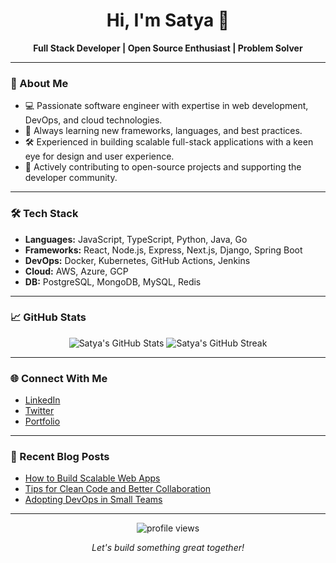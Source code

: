 <h1 align="center">Hi, I'm Satya 👋</h1>

<p align="center">
  <b>Full Stack Developer | Open Source Enthusiast | Problem Solver</b>
</p>

---

### 🚀 About Me

- 💻 Passionate software engineer with expertise in web development, DevOps, and cloud technologies.
- 🌱 Always learning new frameworks, languages, and best practices.
- 🛠️ Experienced in building scalable full-stack applications with a keen eye for design and user experience.
- 🤝 Actively contributing to open-source projects and supporting the developer community.

---

### 🛠️ Tech Stack

- **Languages:** JavaScript, TypeScript, Python, Java, Go
- **Frameworks:** React, Node.js, Express, Next.js, Django, Spring Boot
- **DevOps:** Docker, Kubernetes, GitHub Actions, Jenkins
- **Cloud:** AWS, Azure, GCP
- **DB:** PostgreSQL, MongoDB, MySQL, Redis

---

### 📈 GitHub Stats

<p align="center">
  <img src="https://github-readme-stats.vercel.app/api?username=satya-svt&show_icons=true&theme=radical" alt="Satya's GitHub Stats" />
  <img src="https://github-readme-streak-stats.herokuapp.com/?user=satya-svt&theme=radical" alt="Satya's GitHub Streak" />
</p>

---

### 🌐 Connect With Me

- [LinkedIn](https://www.linkedin.com/in/satyasvt)
- [Twitter](https://twitter.com/satyasvt)
- [Portfolio](https://satyasvt.dev)

---

### 📝 Recent Blog Posts

<!-- BLOG-POST-LIST:START -->
<!-- Replace this with your blog feed using GitHub Actions or manual updates -->
- [How to Build Scalable Web Apps](#)
- [Tips for Clean Code and Better Collaboration](#)
- [Adopting DevOps in Small Teams](#)
<!-- BLOG-POST-LIST:END -->

---

<p align="center">
  <img src="https://komarev.com/ghpvc/?username=satya-svt&style=flat-square&color=blue" alt="profile views"/>
</p>

<p align="center">
  <i>Let's build something great together!</i>
</p>